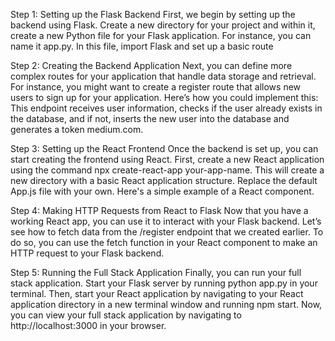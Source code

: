 Step 1: Setting up the Flask Backend
First, we begin by setting up the backend using Flask. Create a new directory for your project and within it, create a new Python file for your Flask application. For instance, you can name it app.py. In this file, import Flask and set up a basic route

Step 2: Creating the Backend Application
Next, you can define more complex routes for your application that handle data storage and retrieval. For instance, you might want to create a register route that allows new users to sign up for your application. Here’s how you could implement this:
This endpoint receives user information, checks if the user already exists in the database, and if not, inserts the new user into the database and generates a token medium.com.

Step 3: Setting up the React Frontend
Once the backend is set up, you can start creating the frontend using React. First, create a new React application using the command npx create-react-app your-app-name. This will create a new directory with a basic React application structure. Replace the default App.js file with your own. Here's a simple example of a React component.

Step 4: Making HTTP Requests from React to Flask
Now that you have a working React app, you can use it to interact with your Flask backend. Let’s see how to fetch data from the /register endpoint that we created earlier. To do so, you can use the fetch function in your React component to make an HTTP request to your Flask backend.

Step 5: Running the Full Stack Application
Finally, you can run your full stack application. Start your Flask server by running python app.py in your terminal. Then, start your React application by navigating to your React application directory in a new terminal window and running npm start. Now, you can view your full stack application by navigating to http://localhost:3000 in your browser.
